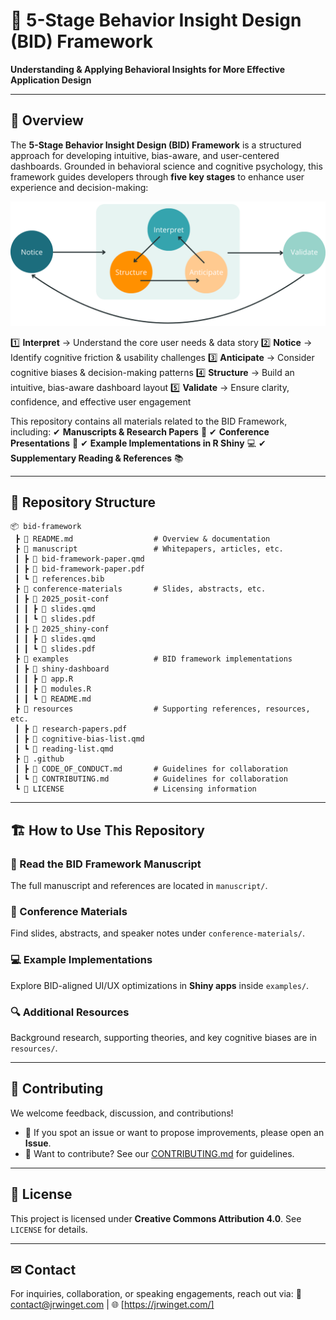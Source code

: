# 📘 5-Stage Behavior Insight Design (BID) Framework
**Understanding & Applying Behavioral Insights for More Effective Application Design**

---

## 📝 Overview
The **5-Stage Behavior Insight Design (BID) Framework** is a structured approach for developing intuitive, bias-aware, and user-centered dashboards. Grounded in behavioral science and cognitive psychology, this framework guides developers through **five key stages** to enhance user experience and decision-making:

![](https://github.com/jrwinget/bid-framework/raw/main/conference-materials/2025_shiny-conf/img/bid-framework.png)

1️⃣ **Interpret** → Understand the core user needs & data story
2️⃣ **Notice** → Identify cognitive friction & usability challenges
3️⃣ **Anticipate** → Consider cognitive biases & decision-making patterns
4️⃣ **Structure** → Build an intuitive, bias-aware dashboard layout
5️⃣ **Validate** → Ensure clarity, confidence, and effective user engagement

This repository contains all materials related to the BID Framework, including:
✔ **Manuscripts & Research Papers** 📄
✔ **Conference Presentations** 🎤
✔ **Example Implementations in R Shiny** 💻
✔ **Supplementary Reading & References** 📚

---

## 📂 Repository Structure

```
📦 bid-framework
 ┣ 📜 README.md                  # Overview & documentation
 ┣ 📂 manuscript                 # Whitepapers, articles, etc.
 ┃ ┣ 📜 bid-framework-paper.qmd
 ┃ ┣ 📄 bid-framework-paper.pdf
 ┃ ┗ 📝 references.bib
 ┣ 📂 conference-materials       # Slides, abstracts, etc.
 ┃ ┣ 📂 2025_posit-conf
 ┃ ┃ ┣ 🎤 slides.qmd
 ┃ ┃ ┗ 📄 slides.pdf
 ┃ ┣ 📂 2025_shiny-conf
 ┃ ┃ ┣ 🎤 slides.qmd
 ┃ ┃ ┗ 📄 slides.pdf
 ┣ 📂 examples                   # BID framework implementations
 ┃ ┣ 📂 shiny-dashboard
 ┃ ┃ ┣ 📜 app.R
 ┃ ┃ ┣ 📜 modules.R
 ┃ ┃ ┗ 📜 README.md
 ┣ 📂 resources                  # Supporting references, resources, etc.
 ┃ ┣ 📄 research-papers.pdf
 ┃ ┣ 📜 cognitive-bias-list.qmd
 ┃ ┗ 📜 reading-list.qmd
 ┣ 📂 .github
 ┃ ┣ 📜 CODE_OF_CONDUCT.md       # Guidelines for collaboration
 ┃ ┗ 📜 CONTRIBUTING.md          # Guidelines for collaboration
 ┗ 📜 LICENSE                    # Licensing information
```

---

## 🏗 How to Use This Repository

### 📖 Read the BID Framework Manuscript
The full manuscript and references are located in `manuscript/`.

### 🎤 Conference Materials
Find slides, abstracts, and speaker notes under `conference-materials/`.

### 💻 Example Implementations
Explore BID-aligned UI/UX optimizations in **Shiny apps** inside `examples/`.

### 🔍 Additional Resources
Background research, supporting theories, and key cognitive biases are in `resources/`.

---

## 🤝 Contributing
We welcome feedback, discussion, and contributions!
- 📌 If you spot an issue or want to propose improvements, please open an **Issue**.
- 🔗 Want to contribute? See our [CONTRIBUTING.md](CONTRIBUTING.md) for guidelines.

---

## 📜 License
This project is licensed under **Creative Commons Attribution 4.0**. See `LICENSE` for details.

---

## ✉ Contact
For inquiries, collaboration, or speaking engagements, reach out via:
📧 [contact@jrwinget.com](mailto:contact@jrwinget.com) | 🌐 [https://jrwinget.com/]
